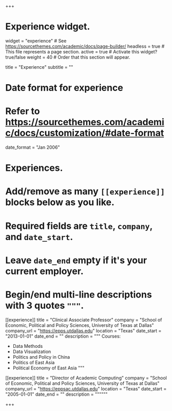 +++
# Experience widget.
widget = "experience"  # See https://sourcethemes.com/academic/docs/page-builder/
headless = true  # This file represents a page section.
active = true  # Activate this widget? true/false
weight = 40  # Order that this section will appear.

title = "Experience"
subtitle = ""

# Date format for experience
#   Refer to https://sourcethemes.com/academic/docs/customization/#date-format
date_format = "Jan 2006"

# Experiences.
#   Add/remove as many `[[experience]]` blocks below as you like.
#   Required fields are `title`, `company`, and `date_start`.
#   Leave `date_end` empty if it's your current employer.
#   Begin/end multi-line descriptions with 3 quotes `"""`.
[[experience]]
  title = "Clinical Associate Professor"
  company = "School of Economic, Political and Policy Sciences, University of Texas at Dallas"
  company_url = "https://epps.utdallas.edu"
  location = "Texas"
  date_start = "2013-01-01"
  date_end = ""
  description = """
  Courses:
  
  * Data Methods
  * Data Visualization
  * Politics and Policy in China
  * Politics of East Asia
  * Political Economy of East Asia
  """

[[experience]]
  title = "Director of Academic Computing"
  company = "School of Economic, Political and Policy Sciences, University of Texas at Dallas"
  company_url = "https://eppsac.utdallas.edu"
  location = "Texas"
  date_start = "2005-01-01"
  date_end = ""
  description = """"""

+++
